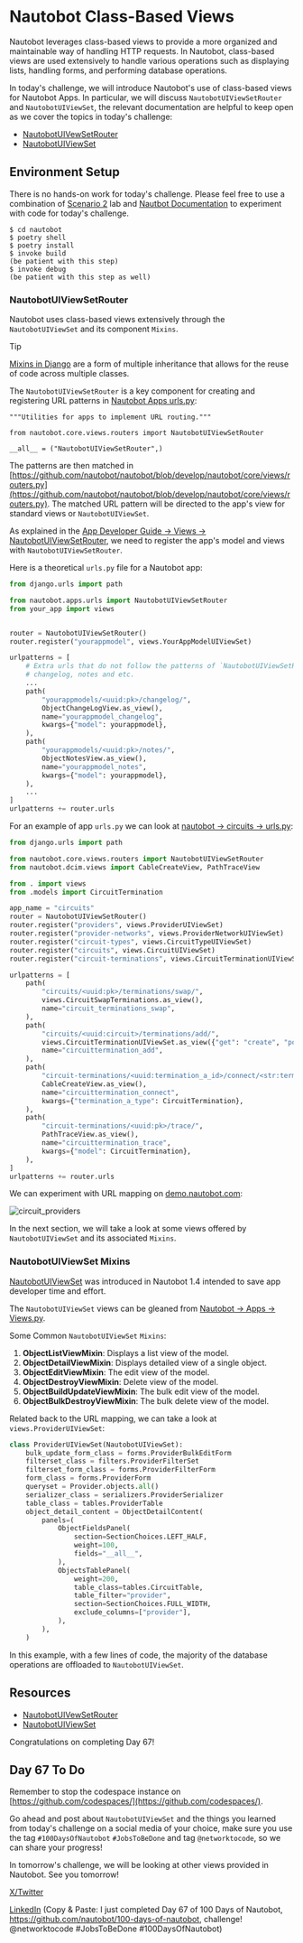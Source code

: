 # Nautobot Class-Based Views

Nautobot leverages class-based views to provide a more organized and maintainable way of handling HTTP requests. In Nautobot, class-based views are used extensively to handle various operations such as displaying lists, handling forms, and performing database operations.

In today's challenge, we will introduce Nautobot's use of class-based views for Nautobot Apps. In particular, we will discuss `NautobotUIViewSetRouter` and `NautobotUIViewSet`, the relevant documentation are helpful to keep open as we cover the topics in today's challenge: 

- [NautobotUIVewSetRouter](https://docs.nautobot.com/projects/core/en/stable/development/apps/api/views/nautobotuiviewsetrouter/)
- [NautobotUIViewSet](https://docs.nautobot.com/projects/core/en/stable/development/apps/api/views/nautobotuiviewset/)

## Environment Setup

There is no hands-on work for today's challenge. Please feel free to use a combination of [Scenario 2](../Lab_Setup/scenario_2_setup/README.md) lab and [Nautbot Documentation](https://docs.nautobot.com/projects/core/en/stable/development/apps/) to experiment with code for today's challenge.

```
$ cd nautobot
$ poetry shell
$ poetry install
$ invoke build
(be patient with this step)
$ invoke debug
(be patient with this step as well)
```

### NautobotUIViewSetRouter

Nautobot uses class-based views extensively through the `NautobotUIViewSet` and its component `Mixins`. 

> [!TIP]
> [Mixins in Django](https://docs.djangoproject.com/en/5.1/topics/class-based-views/mixins/) are a form of multiple inheritance that allows for the reuse of code across multiple classes. 

The `NautobotUIViewSetRouter` is a key component for creating and registering URL patterns in [Nautobot Apps urls.py](https://github.com/nautobot/nautobot/blob/develop/nautobot/apps/urls.py): 

```
"""Utilities for apps to implement URL routing."""

from nautobot.core.views.routers import NautobotUIViewSetRouter

__all__ = ("NautobotUIViewSetRouter",)
```

The patterns are then matched in [https://github.com/nautobot/nautobot/blob/develop/nautobot/core/views/routers.py](https://github.com/nautobot/nautobot/blob/develop/nautobot/core/views/routers.py). The matched URL pattern will be directed to the app's view for standard views or `NautobotUIViewSet`. 

As explained in the [App Developer Guide -> Views -> NautobotUIViewSetRouter](https://docs.nautobot.com/projects/core/en/stable/development/apps/api/views/nautobotuiviewsetrouter/), we need to register the app's model and views with `NautobotUIViewSetRouter`. 

Here is a theoretical `urls.py` file for a Nautobot app: 

```python
from django.urls import path

from nautobot.apps.urls import NautobotUIViewSetRouter
from your_app import views


router = NautobotUIViewSetRouter()
router.register("yourappmodel", views.YourAppModelUIViewSet)

urlpatterns = [
    # Extra urls that do not follow the patterns of `NautobotUIViewSetRouter` go here.
    # changelog, notes and etc.
    ...
    path(
        "yourappmodels/<uuid:pk>/changelog/",
        ObjectChangeLogView.as_view(),
        name="yourappmodel_changelog",
        kwargs={"model": yourappmodel},
    ),
    path(
        "yourappmodels/<uuid:pk>/notes/",
        ObjectNotesView.as_view(),
        name="yourappmodel_notes",
        kwargs={"model": yourappmodel},
    ),
    ...
]
urlpatterns += router.urls
```

For an example of app `urls.py` we can look at [nautobot -> circuits -> urls.py](https://github.com/nautobot/nautobot/blob/develop/nautobot/circuits/urls.py): 

```python 
from django.urls import path

from nautobot.core.views.routers import NautobotUIViewSetRouter
from nautobot.dcim.views import CableCreateView, PathTraceView

from . import views
from .models import CircuitTermination

app_name = "circuits"
router = NautobotUIViewSetRouter()
router.register("providers", views.ProviderUIViewSet)
router.register("provider-networks", views.ProviderNetworkUIViewSet)
router.register("circuit-types", views.CircuitTypeUIViewSet)
router.register("circuits", views.CircuitUIViewSet)
router.register("circuit-terminations", views.CircuitTerminationUIViewSet)

urlpatterns = [
    path(
        "circuits/<uuid:pk>/terminations/swap/",
        views.CircuitSwapTerminations.as_view(),
        name="circuit_terminations_swap",
    ),
    path(
        "circuits/<uuid:circuit>/terminations/add/",
        views.CircuitTerminationUIViewSet.as_view({"get": "create", "post": "create"}),
        name="circuittermination_add",
    ),
    path(
        "circuit-terminations/<uuid:termination_a_id>/connect/<str:termination_b_type>/",
        CableCreateView.as_view(),
        name="circuittermination_connect",
        kwargs={"termination_a_type": CircuitTermination},
    ),
    path(
        "circuit-terminations/<uuid:pk>/trace/",
        PathTraceView.as_view(),
        name="circuittermination_trace",
        kwargs={"model": CircuitTermination},
    ),
]
urlpatterns += router.urls
```

We can experiment with URL mapping on [demo.nautobot.com](https://demo.nautobot.com/): 

![circuit_providers](images/circuit_providers.png)

In the next section, we will take a look at some views offered by `NautobotUIViewSet` and its associated `Mixins`. 

### NautobotUIViewSet Mixins

[NautobotUIViewSet](https://docs.nautobot.com/projects/core/en/stable/development/apps/api/views/nautobotuiviewset/) was introduced in Nautobot 1.4 intended to save app developer time and effort. 

The `NautobotUIViewSet` views can be gleaned from [Nautobot -> Apps -> Views.py](https://github.com/nautobot/nautobot/blob/develop/nautobot/apps/views.py). 

Some Common `NautobotUIViewSet` `Mixins`: 

1. **ObjectListViewMixin**: Displays a list view of the model.
2. **ObjectDetailViewMixin**: Displays detailed view of a single object.
3. **ObjectEditViewMixin**: The edit view of the model.
4. **ObjectDestroyViewMixin**: Delete view of the model.
5. **ObjectBuildUpdateViewMixin**: The bulk edit view of the model.
6. **ObjectBulkDestroyViewMixin**: The bulk delete view of the model.

Related back to the URL mapping, we can take a look at `views.ProviderUIViewSet`: 

```python
class ProviderUIViewSet(NautobotUIViewSet):
    bulk_update_form_class = forms.ProviderBulkEditForm
    filterset_class = filters.ProviderFilterSet
    filterset_form_class = forms.ProviderFilterForm
    form_class = forms.ProviderForm
    queryset = Provider.objects.all()
    serializer_class = serializers.ProviderSerializer
    table_class = tables.ProviderTable
    object_detail_content = ObjectDetailContent(
        panels=(
            ObjectFieldsPanel(
                section=SectionChoices.LEFT_HALF,
                weight=100,
                fields="__all__",
            ),
            ObjectsTablePanel(
                weight=200,
                table_class=tables.CircuitTable,
                table_filter="provider",
                section=SectionChoices.FULL_WIDTH,
                exclude_columns=["provider"],
            ),
        ),
    )
```

In this example, with a few lines of code, the majority of the database operations are offloaded to `NautobotUIViewSet`. 

## Resources
- [NautobotUIVewSetRouter](https://docs.nautobot.com/projects/core/en/stable/development/apps/api/views/nautobotuiviewsetrouter/)
- [NautobotUIViewSet](https://docs.nautobot.com/projects/core/en/stable/development/apps/api/views/nautobotuiviewset/)

Congratulations on completing Day 67! 

## Day 67 To Do

Remember to stop the codespace instance on [https://github.com/codespaces/](https://github.com/codespaces/). 

Go ahead and post about `NautobotUIViewSet` and the things you learned from today's challenge on a social media of your choice, make sure you use the tag `#100DaysOfNautobot` `#JobsToBeDone` and tag `@networktocode`, so we can share your progress! 

In tomorrow's challenge, we will be looking at other views provided in Nautobot. See you tomorrow! 

[X/Twitter](<https://twitter.com/intent/tweet?url=https://github.com/nautobot/100-days-of-nautobot&text=I+just+completed+Day+67+of+the+100+days+of+nautobot+challenge+!&hashtags=100DaysOfNautobot,JobsToBeDone>)

[LinkedIn](https://www.linkedin.com/) (Copy & Paste: I just completed Day 67 of 100 Days of Nautobot, https://github.com/nautobot/100-days-of-nautobot, challenge! @networktocode #JobsToBeDone #100DaysOfNautobot) 
